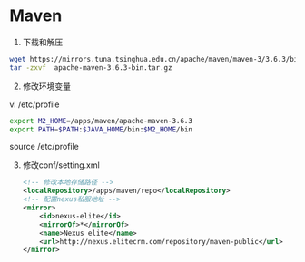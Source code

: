 # Maven

1. 下载和解压

```bash
wget https://mirrors.tuna.tsinghua.edu.cn/apache/maven/maven-3/3.6.3/binaries/apache-maven-3.6.3-bin.tar.gz
tar -zxvf  apache-maven-3.6.3-bin.tar.gz 
```

2. 修改环境变量

vi /etc/profile

```bash
export M2_HOME=/apps/maven/apache-maven-3.6.3
export PATH=$PATH:$JAVA_HOME/bin:$M2_HOME/bin
```

source /etc/profile



3. 修改conf/setting.xml

   ```xml
   <!-- 修改本地存储路径 -->
   <localRepository>/apps/maven/repo</localRepository>
   <!-- 配置nexus私服地址 -->
   <mirror>
       <id>nexus-elite</id>
       <mirrorOf>*</mirrorOf>
       <name>Nexus elite</name>
       <url>http://nexus.elitecrm.com/repository/maven-public</url>
   </mirror>
   ```

   

   